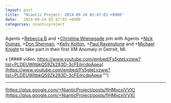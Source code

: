 ```yaml
---
layout: post
title:  "Niantic Project: 2014-09-24 02:47:03 +0900"
date:   2014-09-24 02:47:03 +0900
categories: nianticproject
---
```

Agents +[Rebecca B](https://plus.google.com/101737741353281311056 "") and +[Christina Wrenegade](https://plus.google.com/113251435356442523986 "") join with Agents +[Nick Dumas](https://plus.google.com/113168305699605259566 ""), +[Don Sherman](https://plus.google.com/108218025711939457368 ""), +[Kelly Kolton](https://plus.google.com/105383400415328605700 ""), +[Paul Ravenstone](https://plus.google.com/107970465180982838066 "") and +[Michael Knight](https://plus.google.com/114289886591708678947 "") to take part in their first XM Anomaly in Detroit, MI.

x
[#### video: https://www.youtube.com/embed/Fs5gteLyzww?list=PLDEUWItbkQ59Zk283D-3cFEjlrcdpApea](https://www.youtube.com/embed/Fs5gteLyzww?list=PLDEUWItbkQ59Zk283D-3cFEjlrcdpApea "")
- - -
[https://plus.google.com/+NianticProject/posts/fjHMxcxiVVX](https://plus.google.com/+NianticProject/posts/fjHMxcxiVVX)
